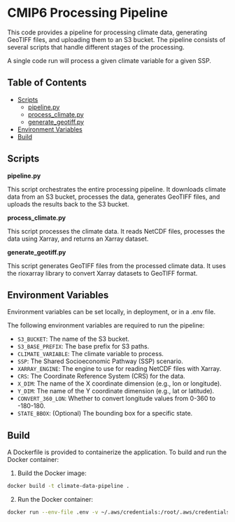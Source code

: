 # CMIP6 Processing Pipeline

This code provides a pipeline for processing climate data, generating GeoTIFF files, and uploading them to an S3 bucket. The pipeline consists of several scripts that handle different stages of the processing.

A single code run will process a given climate variable for a given SSP.

## Table of Contents

- [Scripts](#scripts)
    - [pipeline.py](#pipelinepy)
    - [process_climate.py](#process_climatepy)
    - [generate_geotiff.py](#generate_geotiffpy)
- [Environment Variables](#environment-variables)
- [Build](#build)

## Scripts

**pipeline.py**

This script orchestrates the entire processing pipeline. It downloads climate data from an S3 bucket, processes the data, generates GeoTIFF files, and uploads the results back to the S3 bucket.

**process_climate.py**

This script processes the climate data. It reads NetCDF files, processes the data using Xarray, and returns an Xarray dataset.

**generate_geotiff.py**

This script generates GeoTIFF files from the processed climate data. It uses the rioxarray library to convert Xarray datasets to GeoTIFF format.

## Environment Variables
Environment variables can be set locally, in deployment, or in a .env file.

The following environment variables are required to run the pipeline:

- `S3_BUCKET`: The name of the S3 bucket.
- `S3_BASE_PREFIX`: The base prefix for S3 paths.
- `CLIMATE_VARIABLE`: The climate variable to process.
- `SSP`: The Shared Socioeconomic Pathway (SSP) scenario.
- `XARRAY_ENGINE`: The engine to use for reading NetCDF files with Xarray.
- `CRS`: The Coordinate Reference System (CRS) for the data.
- `X_DIM`: The name of the X coordinate dimension (e.g., lon or longitude).
- `Y_DIM`: The name of the Y coordinate dimension (e.g., lat or latitude).
- `CONVERT_360_LON`: Whether to convert longitude values from 0-360 to -180-180.
- `STATE_BBOX`: (Optional) The bounding box for a specific state.

## Build

A Dockerfile is provided to containerize the application. To build and run the Docker container:

1. Build the Docker image:
```bash
docker build -t climate-data-pipeline .
```

2. Run the Docker container:
```bash
docker run --env-file .env -v ~/.aws/credentials:/root/.aws/credentials:ro climate-data-pipeline
```